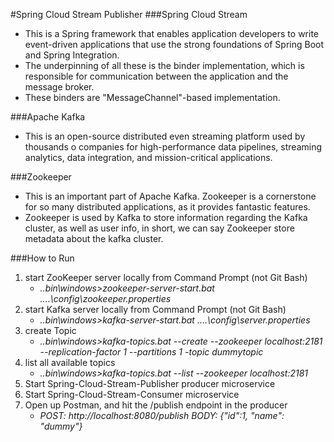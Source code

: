 #Spring Cloud Stream Publisher
###Spring Cloud Stream
- This is a Spring framework that enables application developers to write event-driven applications that use the strong foundations of Spring Boot and Spring Integration.
- The underpinning of all these is the binder implementation, which is responsible for communication between the application and the message broker.
- These binders are "MessageChannel"-based implementation.

###Apache Kafka
- This is an open-source distributed even streaming platform used by thousands o companies for high-performance data pipelines, streaming analytics, data integration, and mission-critical applications.

###Zookeeper
- This is an important part of Apache Kafka.  Zookeeper is a cornerstone for so many distributed applications, as it provides fantastic features.
- Zookeeper is used by Kafka to store information regarding the Kafka cluster, as well as user info, in short, we can say Zookeeper store metadata about the kafka cluster.

###How to Run
1. start ZooKeeper server locally from Command Prompt (not Git Bash)
    - *..bin\windows>zookeeper-server-start.bat ..\..\config\zookeeper.properties*
2. start Kafka server locally from Command Prompt (not Git Bash)
    - *..bin\windows>kafka-server-start.bat ..\..\config\server.properties*
3. create Topic
    - *..bin\windows>kafka-topics.bat --create --zookeeper localhost:2181 --replication-factor 1 --partitions 1 -topic dummytopic*
4. list all available topics
    - *..bin\windows>kafka-topics.bat --list --zookeeper localhost:2181*
5. Start Spring-Cloud-Stream-Publisher producer microservice
6. Start Spring-Cloud-Stream-Consumer microservice
7. Open up Postman, and hit the /publish endpoint in the producer
    - *POST: http://localhost:8080/publish BODY: {"id":1, "name": "dummy"}*